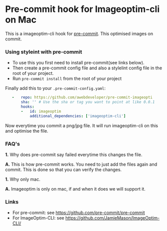 Pre-commit hook for Imageoptim-cli on Mac  
==========================================

This is a imageoptim-cli hook for [pre-commit](https://github.com/pre-commit/pre-commit). This optimised images on commit.


### Using styleint with pre-commit

- To use this you first need to install pre-commit(see links below).
- Then create a pre-commit config file and also a stylelint config file in the root of your project.
- Run `pre-commit install` from the root of your project

Finally add this to your `.pre-commit-config.yaml`:

```yaml
   -   repo: https://github.com/awebdeveloper/pre-commit-imageopti
       sha: '' # Use the sha or tag you want to point at like 0.0.1
       hooks:
       -   id: imageoptim
           additional_dependencies: ['imageoptim-cli']
 ```

 Now everytime you commit a png/jpg file. It will run imageoptim-cli on this and optimise the file.

### FAQ's
  
  **1.** Why does pre-commit say failed everytime this changes the file.

  **A.** This is how pre-commit works. You need to just add the files again and commit. This is done so that you can verify the changes.

  **1.** Why only mac.

  **A.** Imageoptim is only on mac, if and when it does we will support it.

 ### Links
 - For pre-commit: see https://github.com/pre-commit/pre-commit
 - For ImageOptim-CLI: see https://github.com/JamieMason/ImageOptim-CLI/


